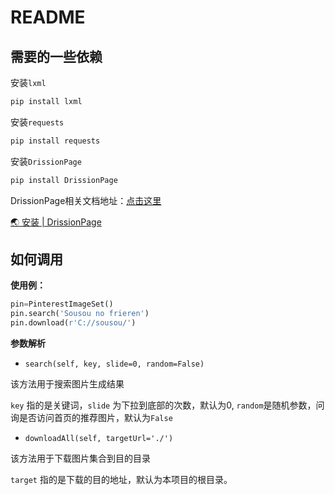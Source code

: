 # README

## 需要的一些依赖

安装`lxml`

```bash
pip install lxml
```

安装`requests`

```bash
pip install requests
```

安装`DrissionPage`

```bash
pip install DrissionPage
```

DrissionPage相关文档地址：[点击这里](https://g1879.gitee.io/drissionpagedocs/get_start/installation)

[🌏 安装 | DrissionPage](https://g1879.gitee.io/drissionpagedocs/get_start/installation)

## 如何调用

**使用例：**

```python
pin=PinterestImageSet()
pin.search('Sousou no frieren')
pin.download(r'C://sousou/')
```

**参数解析**

- `search(self, key, slide=0, random=False)`

该方法用于搜索图片生成结果

`key` 指的是关键词，`slide` 为下拉到底部的次数，默认为0,  `random`是随机参数，问询是否访问首页的推荐图片，默认为`False`

- `downloadAll(self, targetUrl='./')`

该方法用于下载图片集合到目的目录

`target` 指的是下载的目的地址，默认为本项目的根目录。
